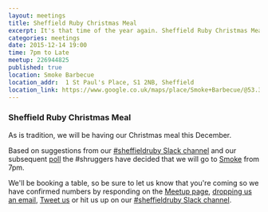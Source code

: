 ```yaml
---
layout: meetings
title: Sheffield Ruby Christmas Meal
excerpt: It's that time of the year again. Sheffield Ruby Christmas Meal #FTW
categories: meetings
date: 2015-12-14 19:00
time: 7pm to Late
meetup: 226944825
published: true
location: Smoke Barbecue
location_addr:  1 St Paul's Place, S1 2NB, Sheffield
location_link: https://www.google.co.uk/maps/place/Smoke+Barbecue/@53.3788662,-1.4710447,17z/data=!3m1!4b1!4m2!3m1!1s0x48798283ce332781:0x6a2766962e389a39
---
```


### Sheffield Ruby Christmas Meal

As is tradition, we will be having our Christmas meal this December.

Based on suggestions from our [#sheffieldruby Slack channel](https://sheffielddigital.slack.com/messages/sheffieldruby) and our subsequent [poll](http://www.meetup.com/sheffieldrubyists/polls/1213554/) the #shruggers have decided that we will go to [Smoke](http://smokebbq.co.uk/) from 7pm.

We'll be booking a table, so be sure to let us know that you're coming so we have confirmed numbers by responding on the [Meetup
page](http://www.meetup.com/sheffieldrubyists/events/226944825/),
[dropping us an email](mailto:hello@shrug.org), [Tweet
us](http://twitter.com/sheffieldruby) or hit us up on our [#sheffieldruby Slack channel](https://sheffielddigital.slack.com/messages/sheffieldruby).